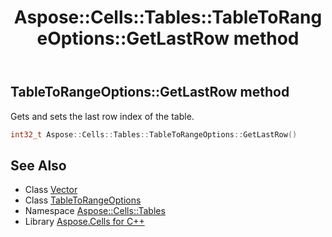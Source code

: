 ﻿---
title: Aspose::Cells::Tables::TableToRangeOptions::GetLastRow method
linktitle: GetLastRow
second_title: Aspose.Cells for C++ API Reference
description: 'Aspose::Cells::Tables::TableToRangeOptions::GetLastRow method. Gets and sets the last row index of the table in C++.'
type: docs
weight: 600
url: /cpp/aspose.cells.tables/tabletorangeoptions/getlastrow/
---
## TableToRangeOptions::GetLastRow method


Gets and sets the last row index of the table.

```cpp
int32_t Aspose::Cells::Tables::TableToRangeOptions::GetLastRow()
```

## See Also

* Class [Vector](../../../aspose.cells/vector/)
* Class [TableToRangeOptions](../)
* Namespace [Aspose::Cells::Tables](../../)
* Library [Aspose.Cells for C++](../../../)
